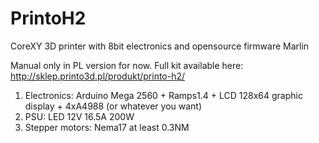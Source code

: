 # PrintoH2
CoreXY 3D printer with 8bit electronics and opensource firmware Marlin

Manual only in PL version for now.
Full kit available here: http://sklep.printo3d.pl/produkt/printo-h2/

1. Electronics: Arduino Mega 2560 + Ramps1.4 + LCD 128x64 graphic display + 4xA4988 (or whatever you want)
2. PSU: LED 12V 16.5A 200W
3. Stepper motors: Nema17 at least 0.3NM
